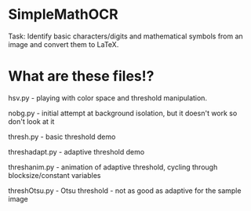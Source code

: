 # SimpleMathOCR
Task: Identify basic characters/digits and mathematical symbols from an image and convert them to LaTeX.

# What are these files!?
hsv.py - playing with color space and threshold manipulation. 

nobg.py - initial attempt at background isolation, but it doesn't work so don't look at it

thresh.py - basic threshold demo

threshadapt.py - adaptive threshold demo

threshanim.py - animation of adaptive threshold, cycling through blocksize/constant variables

threshOtsu.py - Otsu threshold - not as good as adaptive for the sample image
